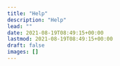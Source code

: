 ```yaml
---
title: "Help"
description: "Help"
lead: ""
date: 2021-08-19T08:49:15+00:00
lastmod: 2021-08-19T08:49:15+00:00
draft: false
images: []
---
```

